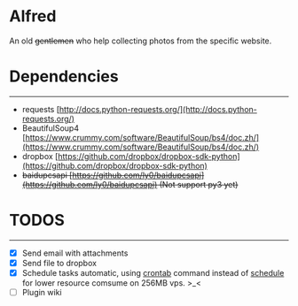 # Alfred
An old ~~gentlemen~~ who help collecting photos from the specific website.

# Dependencies
----
- requests [http://docs.python-requests.org/](http://docs.python-requests.org/)
- BeautifulSoup4 [https://www.crummy.com/software/BeautifulSoup/bs4/doc.zh/](https://www.crummy.com/software/BeautifulSoup/bs4/doc.zh/)
- dropbox [https://github.com/dropbox/dropbox-sdk-python](https://github.com/dropbox/dropbox-sdk-python)
- ~~baidupcsapi [https://github.com/ly0/baidupcsapi](https://github.com/ly0/baidupcsapi) (Not support py3 yet)~~

# TODOS
----
- [x] Send email with attachments
- [x] Send file to dropbox
- [x] Schedule tasks automatic, using [crontab](http://www.computerhope.com/unix/ucrontab.htm) command instead of [schedule](https://github.com/dbader/schedule) for lower resource comsume on 256MB vps. >_< 
- [ ] Plugin wiki
